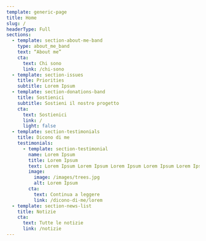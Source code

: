 ```yaml
---
template: generic-page
title: Home
slug: /
headerType: Full
sections:
  - template: section-about-me-band
    type: about_me_band
    text: “About me”
    cta:
      text: Chi sono
      link: /chi-sono
  - template: section-issues
    title: Priorities
    subtitle: Lorem Ipsum
  - template: section-donations-band
    title: Sostienici
    subtitle: Sostieni il nostro progetto
    cta:
      text: Sostienici
      link: /
      light: false
  - template: section-testimonials
    title: Dicono di me
    testimonials:
      - template: section-testimonial
        name: Lorem Ipsum
        title: Lorem Ipsum
        text: Lorem Ipsum Lorem Ipsum Lorem Ipsum Lorem Ipsum Lorem Ipsum
        image:
          image: /images/trees.jpg
          alt: Lorem Ipsum
        cta:
          text: Continua a leggere
          link: /dicono-di-me/lorem
  - template: section-news-list
    title: Notizie
    cta:
      text: Tutte le notizie
      link: /notizie
---
```

